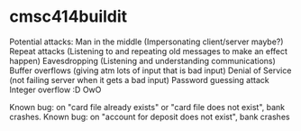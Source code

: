 # cmsc414buildit
Potential attacks: 
Man in the middle (Impersonating client/server maybe?)
    Repeat attacks (Listening to and repeating old messages to make an effect happen)
    Eavesdropping (Listening and understanding communications)
Buffer overflows (giving atm lots of input that is bad input)
Denial of Service (not failing server when it gets a bad input)
Password guessing attack 
Integer overflow 
:D
OwO

Known bug: on "card file already exists" or "card file does not exist", bank crashes. 
Known bug: on "account for deposit does not exist", bank crashes